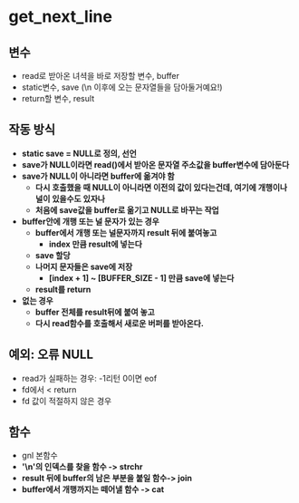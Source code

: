 # get_next_line

## 변수
- read로 받아온 녀셕을 바로 저장할 변수, buffer
- static변수, save (\n 이후에 오는 문자열들을 담아둘거예요!)
- return할 변수, result

## 작동 방식
- **static save = NULL로 정의, 선언**
- **save가 NULL이라면 read()에서 받아온 문자열 주소값을 buffer변수에 담아둔다**
- **save가 NULL이 아니라면 buffer에 옮겨야 함**
	- **다시 호출했을 때 NULL이 아니라면 이전의 값이 있다는건데, 여기에 개행이나 널이 있을수도 있자나**
	- **처음에 save값을 buffer로 옮기고 NULL로 바꾸는 작업**
- **buffer안에 개행 또는 널 문자가 있는 경우**
	- **buffer에서 개행 또는 널문자까지 result 뒤에 붙여놓고**
		- **index 만큼 result에 넣는다**
	- **save 할당**
	- **나머지 문자들은 save에 저장**
		- **[index + 1] ~ [BUFFER_SIZE - 1] 만큼 save에 넣는다**
	- **result를 return**
- **없는 경우**
	- **buffer 전체를 result뒤에 붙여 놓고**
	- **다시 read함수를 호출해서 새로운 버퍼를 받아온다.**

## 예외: 오류 NULL 
- read가 실패하는 경우: -1리턴 0이면 eof 
- fd에서 < return
- fd 값이 적절하지 않은 경우 

## 함수
- gnl 본함수
- **'\n'의 인덱스를 찾을 함수 -> strchr**
- **result 뒤에 buffer의 남은 부분을 붙일 함수-> join**
- **buffer에서 개행까지는 떼어낼 함수 -> cat**
